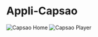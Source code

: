 # Appli-Capsao

![Capsao Home](https://jordanolv.com/upload/capsao-home.jpg)
![Capsao Player](https://jordanolv.com/upload/capsao-player.jpg)
